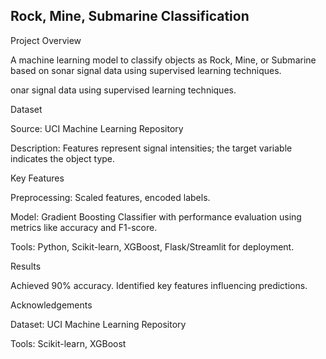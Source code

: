 ## Rock, Mine, Submarine Classification

Project Overview

A machine learning model to classify objects as Rock, Mine, or Submarine based on sonar signal data using supervised learning techniques.

onar signal data using supervised learning techniques.

Dataset

Source: UCI Machine Learning Repository

Description: Features represent signal intensities; the target variable indicates the object type.

Key Features

Preprocessing: Scaled features, encoded labels.

Model: Gradient Boosting Classifier with performance evaluation using metrics like accuracy and F1-score.

Tools: Python, Scikit-learn, XGBoost, Flask/Streamlit for deployment.

Results

Achieved 90% accuracy. Identified key features influencing predictions.

Acknowledgements

Dataset: UCI Machine Learning Repository

Tools: Scikit-learn, XGBoost

